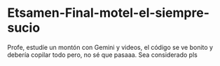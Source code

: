 # Etsamen-Final-motel-el-siempre-sucio
Profe, estudíe un montón con Gemini y videos, el código se ve bonito y debería copilar todo pero, no sé que pasaaa. Sea considerado pls
